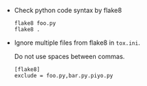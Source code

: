 - Check python code syntax by flake8

  ```
  flake8 foo.py
  flake8 .
  ```
- Ignore multiple files from flake8 in `tox.ini`.

  Do not use spaces between commas.
  ```
  [flake8]
  exclude = foo.py,bar.py.piyo.py
  ```

